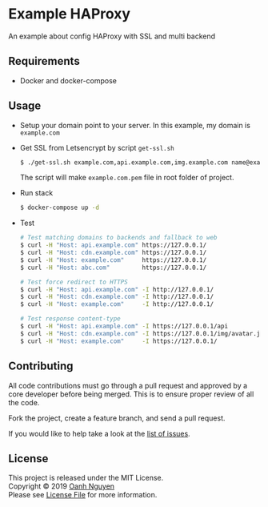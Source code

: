 # Example HAProxy

An example about config HAProxy with SSL and multi backend

## Requirements

- Docker and docker-compose

## Usage

- Setup your domain point to your server. In this example, my domain is `example.com`
   
- Get SSL from Letsencrypt by script `get-ssl.sh`
  
  ```bash
  $ ./get-ssl.sh example.com,api.example.com,img.example.com name@example.com
  ```
  The script will make `example.com.pem` file in root folder of project. 

- Run stack
  
  ```bash
  $ docker-compose up -d
  ```

- Test
  
  ```bash
  # Test matching domains to backends and fallback to web
  $ curl -H "Host: api.example.com" https://127.0.0.1/
  $ curl -H "Host: cdn.example.com" https://127.0.0.1/
  $ curl -H "Host: example.com"     https://127.0.0.1/
  $ curl -H "Host: abc.com"         https://127.0.0.1/

  # Test force redirect to HTTPS
  $ curl -H "Host: api.example.com" -I http://127.0.0.1/
  $ curl -H "Host: cdn.example.com" -I http://127.0.0.1/
  $ curl -H "Host: example.com"     -I http://127.0.0.1/

  # Test response content-type
  $ curl -H "Host: api.example.com" -I https://127.0.0.1/api
  $ curl -H "Host: cdn.example.com" -I https://127.0.0.1/img/avatar.jpg
  $ curl -H "Host: example.com"     -I https://127.0.0.1/
  ```

## Contributing

All code contributions must go through a pull request and approved by a core developer before being merged. 
This is to ensure proper review of all the code.

Fork the project, create a feature branch, and send a pull request.

If you would like to help take a look at the [list of issues](https://github.com/oanhnn/example-haproxy/issues).

## License

This project is released under the MIT License.   
Copyright © 2019 [Oanh Nguyen](https://github.com/oanhnn)   
Please see [License File](https://github.com/oanhnn/example-haproxy/blob/master/LICENSE) for more information.
